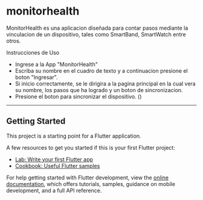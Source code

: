 # monitorhealth

MonitorHealth es una aplicacion diseñada para contar pasos mediante la vinculacion de un dispositivo, tales como SmartBand, SmartWatch entre otros.

Instrucciones de Uso

- Ingrese a la App "MonitorHealth"
- Escriba su nombre en el cuadro de texto y a continuacion presione el boton "Ingresar".
- Si inicio correctamente, se le dirigira a la pagina principal en la cual vera su nombre, los pasos que ha logrado y un boton de sincronizacion.
- Presione el boton para sincronizar el dispositivo. ()


-----------

## Getting Started

This project is a starting point for a Flutter application.

A few resources to get you started if this is your first Flutter project:

- [Lab: Write your first Flutter app](https://docs.flutter.dev/get-started/codelab)
- [Cookbook: Useful Flutter samples](https://docs.flutter.dev/cookbook)

For help getting started with Flutter development, view the
[online documentation](https://docs.flutter.dev/), which offers tutorials,
samples, guidance on mobile development, and a full API reference.
